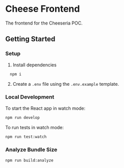 # Cheese Frontend

The frontend for the Cheeseria POC.

## Getting Started

### Setup

1. Install dependencies

```bash
  npm i
```

2. Create a `.env` file using the `.env.example` template.

### Local Development

To start the React app in watch mode:

```bash
npm run develop
```

To run tests in watch mode:

```bash
npm run test:watch
```

### Analyze Bundle Size

```bash
npm run build:analyze
```

